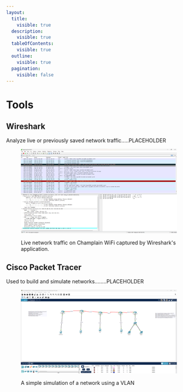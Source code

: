 ```yaml
---
layout:
  title:
    visible: true
  description:
    visible: true
  tableOfContents:
    visible: true
  outline:
    visible: true
  pagination:
    visible: false
---
```


# Tools

## Wireshark&#x20;

Analyze live or previously saved network traffic.....PLACEHOLDER&#x20;

<figure><img src="../.gitbook/assets/image (2) (1) (1) (1) (1).png" alt=""><figcaption><p>Live network traffic on Champlain WiFi captured by Wireshark's application. </p></figcaption></figure>

## Cisco Packet Tracer&#x20;

Used to build and simulate networks........PLACEHOLDER&#x20;

<figure><img src="../.gitbook/assets/image (1) (1) (1) (1) (1) (1) (1).png" alt=""><figcaption><p>A simple simulation of a network using a VLAN </p></figcaption></figure>
